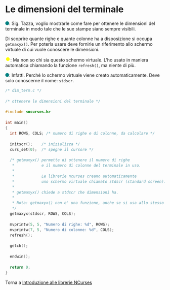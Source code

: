 # Le dimensioni del terminale

![](../../images/people/tess.png): Sig. Tazza, voglio mostrarle come fare
per ottenere le dimensioni del terminale in modo tale che le sue stampe
siano sempre visibili.

Di scoprire quante righe e quante colonne ha a disposizione si occupa
`getmaxyx()`. Per poterla usare deve fornirle un riferimento allo schermo
virtuale di cui vuole conoscere le dimensioni.

![](../../images/people/tazza.png): Ma non so chi sia questo schermo virtuale.
L'ho usato in maniera automatica chiamando la funzione `refresh()`, ma niente
di più.

![](../../images/people/tess.png): Infatti. Perché lo schermo virtuale viene
creato automaticamente. Deve solo conoscerne il nome: `stdscr`.

```c
/* dim_term.c */

/* ottenere le dimensioni del terminale */

#include <ncurses.h>

int main()
{
  int ROWS, COLS; /* numero di righe e di colonne, da calcolare */

  initscr();    /* inizializza */
  curs_set(0);  /* spegne il cursore */

  /* getmaxyx() permette di ottenere il numero di righe
   *            e il numero di colonne del terminale in uso.
   *
   *            Le librerie ncurses creano automaticamente
   *            uno schermo virtuale chiamato stdscr (standard screen).
   *
   * getmaxyx() chiede a stdscr che dimensioni ha.
   *
   * Nota: getmaxyx() non e' una funzione, anche se si usa allo stesso modo!
   */
  getmaxyx(stdscr, ROWS, COLS);

  mvprintw(5, 5, "Numero di righe: %d", ROWS);
  mvprintw(7, 5, "Numero di colonne: %d", COLS);
  refresh();

  getch();

  endwin();

  return 0;
}
```

Torna a [Introduzione alle librerie NCurses](../summary.md)

